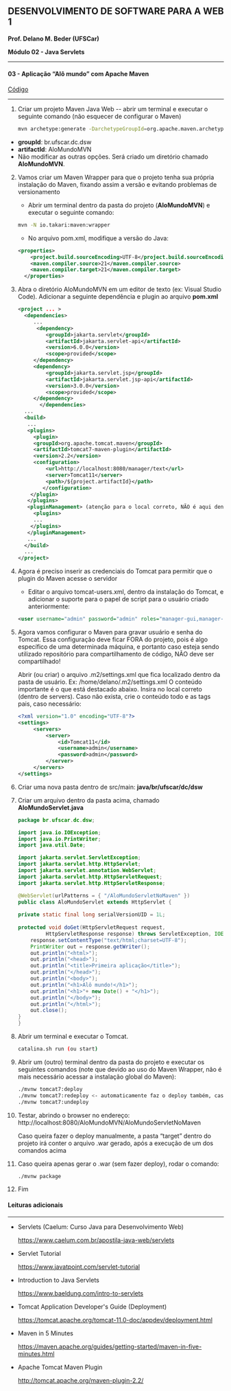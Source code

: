 ﻿## DESENVOLVIMENTO DE SOFTWARE PARA A WEB 1

**Prof. Delano M. Beder (UFSCar)**

**Módulo 02 - Java Servlets**

- - -

#### 03 - Aplicação “Alô mundo” com Apache Maven
[Código](https://github.com/delanobeder/DSW1/blob/master/Modulo02/AloMundoMVN)
- - -



1. Criar um projeto Maven Java Web -- abrir um terminal e executar o seguinte comando (não esquecer de configurar o Maven)

     ```sh
   mvn archetype:generate -DarchetypeGroupId=org.apache.maven.archetypes -DarchetypeArtifactId=maven-archetype-webapp -DarchetypeVersion=1.4
   ```

  - **groupId**: br.ufscar.dc.dsw 
  - **artifactId**: AloMundoMVN 
  - Não modificar as outras opções. Será criado um diretório chamado **AloMundoMVN**. 

  

2. Vamos criar um Maven Wrapper para que o projeto tenha sua própria instalação do Maven, fixando assim a versão e evitando problemas de versionamento 

   - Abrir um terminal dentro da pasta do projeto (**AloMundoMVN**) e executar o seguinte comando: 

   ```sh
   mvn -N io.takari:maven:wrapper
   ```

   - No arquivo pom.xml, modifique a versão do Java:
  
    ```xml
    <properties>
        <project.build.sourceEncoding>UTF-8</project.build.sourceEncoding>
        <maven.compiler.source>21</maven.compiler.source>
        <maven.compiler.target>21</maven.compiler.target>
      </properties>
    ```

3. Abra o diretório AloMundoMVN em um editor de texto (ex: Visual Studio Code). Adicionar a seguinte dependência e plugin ao arquivo **pom.xml** 

   ```xml
   <project ... >
     <dependencies>
     	...
         <dependency>
   			<groupId>jakarta.servlet</groupId>
   			<artifactId>jakarta.servlet-api</artifactId>
   			<version>6.0.0</version>
   			<scope>provided</scope>
   		</dependency>
   		<dependency>
   			<groupId>jakarta.servlet.jsp</groupId>
   			<artifactId>jakarta.servlet.jsp-api</artifactId>
   			<version>3.0.0</version>
   			<scope>provided</scope>
   		</dependency>
      	  </dependencies>
     ... 
     <build>
      ...
      <plugins>
      	<plugin>
       	<groupId>org.apache.tomcat.maven</groupId>
       	<artifactId>tomcat7-maven-plugin</artifactId>
       	<version>2.2</version>
       	<configuration>
           	<url>http://localhost:8080/manager/text</url>
           	<server>Tomcat11</server>
           	<path>/${project.artifactId}</path>
           </configuration>
       </plugin>
      </plugins>
      <pluginManagement> (atenção para o local correto, NÃO é aqui dentro!)
      	<plugins>
       	...
       </plugins>
      </pluginManagement>
      ...
     </build>
     ...   
   </project>
   ```

4. Agora é preciso inserir as credenciais do Tomcat para permitir que o plugin do Maven acesse o servidor

   - Editar o arquivo tomcat-users.xml, dentro da instalação do Tomcat, e adicionar o suporte para o papel de script para o usuário criado anteriormente: 

   ```xml
   <user username="admin" password="admin" roles="manager-gui,manager-script" />
   ```

5. Agora vamos configurar o Maven para gravar usuário e senha do Tomcat. Essa configuração deve ficar FORA do projeto, pois é algo específico de uma determinada máquina, e portanto caso esteja sendo utilizado repositório para compartilhamento de código, NÃO deve ser compartilhado!

   Abrir (ou criar) o arquivo .m2/settings.xml que fica localizado dentro da pasta de usuário. Ex: /home/delano/.m2/settings.xml
   O conteúdo importante é o que está destacado abaixo. Insira no local correto (dentro de servers). Caso não exista, crie o conteúdo todo e as tags pais, caso necessário:

   ```xml
   <?xml version="1.0" encoding="UTF-8"?>
   <settings>
    	<servers>
        	<server>
            	<id>Tomcat11</id>
            	<username>admin</username>
            	<password>admin</password>
        	</server>
    	</servers>
   </settings>
   ```

6. Criar uma nova pasta dentro de src/main: **java/br/ufscar/dc/dsw**

   

   

   

7. Criar um arquivo dentro da pasta acima, chamado **AloMundoServlet.java** 

     ```java
   package br.ufscar.dc.dsw;
     
   import java.io.IOException;
   import java.io.PrintWriter;
   import java.util.Date;
     
   import jakarta.servlet.ServletException;
   import jakarta.servlet.http.HttpServlet;
   import jakarta.servlet.annotation.WebServlet;
   import jakarta.servlet.http.HttpServletRequest;
   import jakarta.servlet.http.HttpServletResponse;
     
   @WebServlet(urlPatterns = { "/AloMundoServletNoMaven" })
   public class AloMundoServlet extends HttpServlet {
         
     private static final long serialVersionUID = 1L;
         
     protected void doGet(HttpServletRequest request,
      	      HttpServletResponse response) throws ServletException, IOException {
         response.setContentType("text/html;charset=UTF-8");
         PrintWriter out = response.getWriter();
         out.println("<html>");
         out.println("<head>");
         out.println("<title>Primeira aplicação</title>");
         out.println("</head>");
         out.println("<body>");
         out.println("<h1>Alô mundo!</h1>");
         out.println("<h1>"+ new Date() + "</h1>");
         out.println("</body>");
         out.println("</html>");
         out.close();
     }
   }
   ```

8. Abrir um terminal e executar o Tomcat.

     ```sh
   catalina.sh run (ou start)
   ```

9. Abrir um (outro) terminal dentro da pasta do projeto e executar os seguintes comandos (note que devido ao uso do Maven Wrapper, não é mais necessário acessar a instalação global do Maven):

     ```sh
   ./mvnw tomcat7:deploy
   ./mvnw tomcat7:redeploy <- automaticamente faz o deploy também, caso não exista
   ./mvnw tomcat7:undeploy
   ```

  

  



10. Testar, abrindo o browser no endereço: 
    http://localhost:8080/AloMundoMVN/AloMundoServletNoMaven

    Caso queira fazer o deploy manualmente, a pasta “target” dentro do projeto irá conter o arquivo .war gerado, após a execução de um dos comandos acima

11. Caso queira apenas gerar o .war (sem fazer deploy), rodar o comando:
    ```sh
    ./mvnw package
    ```

12. Fim



#### Leituras adicionais

- - -

- Servlets (Caelum: Curso Java para Desenvolvimento Web)
  
  https://www.caelum.com.br/apostila-java-web/servlets
  
- Servlet Tutorial
  
  https://www.javatpoint.com/servlet-tutorial
  
- Introduction to Java Servlets

  https://www.baeldung.com/intro-to-servlets
  
- Tomcat Application Developer's Guide (Deployment) 
  
  https://tomcat.apache.org/tomcat-11.0-doc/appdev/deployment.html
  
- Maven in 5 Minutes

  https://maven.apache.org/guides/getting-started/maven-in-five-minutes.html 
  
- Apache Tomcat Maven Plugin

  http://tomcat.apache.org/maven-plugin-2.2/

  
